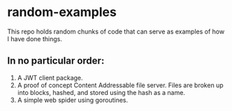 # random-examples

This repo holds random chunks of code that can serve as examples of how I have done things.

## In no particular order:
1.  A JWT client package.
2.  A proof of concept Content Addressable file server.  Files are broken up into blocks, hashed, and stored using the hash as a name.
3.  A simple web spider using goroutines.


